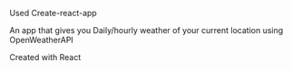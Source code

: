 Used Create-react-app

An app that gives you Daily/hourly weather of your current location using OpenWeatherAPI

Created with React
